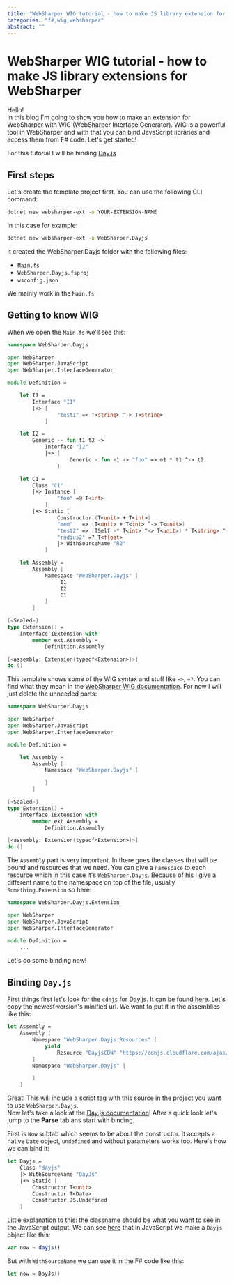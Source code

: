 ```yaml
---
title: "WebSharper WIG tutorial - how to make JS library extension for WebSharper"
categories: "f#,wig,websharper"
abstract: ""
---
```


# WebSharper WIG tutorial - how to make JS library extensions for WebSharper

Hello!<br>
In this blog I'm going to show you how to make an extension for WebSharper with WIG (WebSharper Interface Generator). WIG is a powerful tool in WebSharper and with that you can bind JavaScript libraries and access them from F# code. Let's get started!

For this tutorial I will be binding [Day.js](https://day.js.org/en/)

## First steps

Let's create the template project first. You can use the following CLI command:

```bash
dotnet new websharper-ext -o YOUR-EXTENSION-NAME
```

In this case for example:

```bash
dotnet new websharper-ext -o WebSharper.Dayjs
```

It created the WebSharper.Dayjs folder with the following files:

* `Main.fs`
* `WebSharper.Dayjs.fsproj`
* `wsconfig.json`

We mainly work in the `Main.fs`

## Getting to know WIG

When we open the `Main.fs` we'll see this:

```fs
namespace WebSharper.Dayjs

open WebSharper
open WebSharper.JavaScript
open WebSharper.InterfaceGenerator

module Definition =

    let I1 =
        Interface "I1"
        |+> [
                "test1" => T<string> ^-> T<string>
            ]

    let I2 =
        Generic -- fun t1 t2 ->
            Interface "I2"
            |+> [
                    Generic - fun m1 -> "foo" => m1 * t1 ^-> t2
                ]

    let C1 =
        Class "C1"
        |+> Instance [
                "foo" =@ T<int>
            ]
        |+> Static [
                Constructor (T<unit> + T<int>)
                "mem"   => (T<unit> + T<int> ^-> T<unit>)
                "test2" => (TSelf -* T<int> ^-> T<unit>) * T<string> ^-> T<string>
                "radius2" =? T<float>
                |> WithSourceName "R2"
            ]

    let Assembly =
        Assembly [
            Namespace "WebSharper.Dayjs" [
                 I1
                 I2
                 C1
            ]
        ]

[<Sealed>]
type Extension() =
    interface IExtension with
        member ext.Assembly =
            Definition.Assembly

[<assembly: Extension(typeof<Extension>)>]
do ()
```

This template shows some of the WIG syntax and stuff like `=>`, `=?`. You can find what they mean in the [WebSharper WIG documentation](https://developers.websharper.com/docs/v4.x/fs/wig). For now I will just delete the unneeded parts:

```fs
namespace WebSharper.Dayjs

open WebSharper
open WebSharper.JavaScript
open WebSharper.InterfaceGenerator

module Definition =

    let Assembly =
        Assembly [
            Namespace "WebSharper.Dayjs" [

            ]
        ]

[<Sealed>]
type Extension() =
    interface IExtension with
        member ext.Assembly =
            Definition.Assembly

[<assembly: Extension(typeof<Extension>)>]
do ()

```

The `Assembly` part is very important. In there goes the classes that will be bound and resources that we need. You can give a `namespace` to each resource which in this case it's `WebSharper.Dayjs`. Because of his I give a different name to the namespace on top of the file, usually `Something.Extension` so here:

```fsharp
namespace WebSharper.Dayjs.Extension

open WebSharper
open WebSharper.JavaScript
open WebSharper.InterfaceGenerator

module Definition =
    ...
```

Let's do some binding now!

## Binding `Day.js`

First things first let's look for the `cdnjs` for Day.js. It can be found [here](https://cdnjs.com/libraries/dayjs). Let's copy the newest version's minified url. We want to put it in the assemblies like this:

```fsharp
let Assembly =
    Assembly [
        Namespace "WebSharper.Dayjs.Resources" [
            yield 
                Resource "DayjsCDN" "https://cdnjs.cloudflare.com/ajax/libs/dayjs/1.10.6/dayjs.min.js"
        ]
        Namespace "WebSharper.Dayjs" [

        ]
    ]
```

Great! This will include a script tag with this source in the project you want to use `WebSharper.Dayjs`. <br> Now let's take a look at the [Day.js documentation](https://day.js.org/docs/en/installation/installation)! After a quick look let's jump to the <b>Parse</b> tab ans start with binding.

First is `Now` subtab which seems to be about the constructor. It accepts a native `Date` object, `undefined` and without parameters works too. Here's how we can bind it:

```fsharp
let Dayjs =
    Class "dayjs"
    |> WithSourceName "DayJs"
    |+> Static [
        Constructor T<unit>
        Constructor T<Date>
        Constructor JS.Undefined
    ]
```

Little explanation to this: the classname should be what you want to see in the JavaScript output. We can see [here](https://day.js.org/docs/en/parse/now) that in JavaScript we make a `Dayjs` object like this:

```js
var now = dayjs()
```
But with `WithSourceName` we can use it in the F# code like this:

```fsharp
let now = DayJs()
```